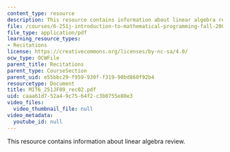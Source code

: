 ```yaml
---
content_type: resource
description: This resource contains information about linear algebra review.
file: /courses/6-251j-introduction-to-mathematical-programming-fall-2009/caaa61d752a49c7564f2c3b0755e80e3_MIT6_251JF09_rec02.pdf
file_type: application/pdf
learning_resource_types:
- Recitations
license: https://creativecommons.org/licenses/by-nc-sa/4.0/
ocw_type: OCWFile
parent_title: Recitations
parent_type: CourseSection
parent_uid: e55bbc29-f959-930f-f319-90bd860f92b4
resourcetype: Document
title: MIT6_251JF09_rec02.pdf
uid: caaa61d7-52a4-9c75-64f2-c3b0755e80e3
video_files:
  video_thumbnail_file: null
video_metadata:
  youtube_id: null
---
```

This resource contains information about linear algebra review.